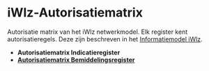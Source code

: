 # iWlz-Autorisatiematrix
Autorisatie matrix van het iWlz netwerkmodel. Elk register kent autorisatieregels. Deze zijn beschreven in het [Informatiemodel iWlz](https://informatiemodel.istandaarden.nl).

- **Autorisatiematrix Indicatieregister**
- [**Autorisatiematrix Bemiddelingsregister**](/autorisatiematrix_bemiddelingsregister.md)
